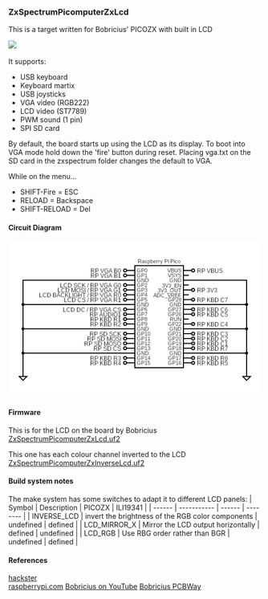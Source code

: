 ### ZxSpectrumPicomputerZxLcd
This is a target written for Bobricius' PICOZX with built in LCD 

<img src="picozxlcd.png" width="300"/>

It supports:
* USB keyboard
* Keyboard martix
* USB joysticks
* VGA video (RGB222)
* LCD video (ST7789)
* PWM sound (1 pin)
* SPI SD card

By default, the board starts up using the LCD as its display.
To boot into VGA mode hold down the 'fire' button during reset.
Placing vga.txt on the SD card in the zxspectrum folder changes the default to VGA.


While on the menu...
* SHIFT-Fire = ESC
* RELOAD = Backspace
* SHIFT-RELOAD = Del

#### Circuit Diagram
![image](ZxSpectrumPicomputerZxLcd.png)

#### Firmware
This is for the LCD on the board by Bobricius<br/>
[ZxSpectrumPicomputerZxLcd.uf2](/uf2/ZxSpectrumPicomputerZxLcd.uf2)

This one has each colour channel inverted to the LCD<br/>
[ZxSpectrumPicomputerZxInverseLcd.uf2](uf2/ZxSpectrumPicomputerZxInverseLcd.uf2)

#### Build system notes
The make system has some switches to adapt it to different LCD panels:
| Symbol | Description | PICOZX | ILI19341 |
| ------ | ----------- | ------ | -------- |
| INVERSE_LCD | invert the brightness of the RGB color components | undefined | defined |
| LCD_MIRROR_X | Mirror the LCD output horizontally | defined | undefined |
| LCD_RGB | Use RBG order rather than BGR | undefined |  defined |

#### References
[hackster](https://www.hackster.io/news/peter-bobricius-misenko-s-picozx-lcd-is-the-handheld-sinclair-zx-spectrum-the-1980s-never-got-24c00f395b9d)<br/>
[raspberrypi.com](https://www.raspberrypi.com/news/build-your-own-handheld-zx-spectrum-with-raspberry-pi-pico/)
[Bobricius on YouTube](https://www.youtube.com/watch?v=AbfBHwBqbpY)
[Bobricius PCBWay](https://www.pcbway.com/project/shareproject/PICO_ZX_LCD_VGA_Spectrum_128k_094be579.html)

